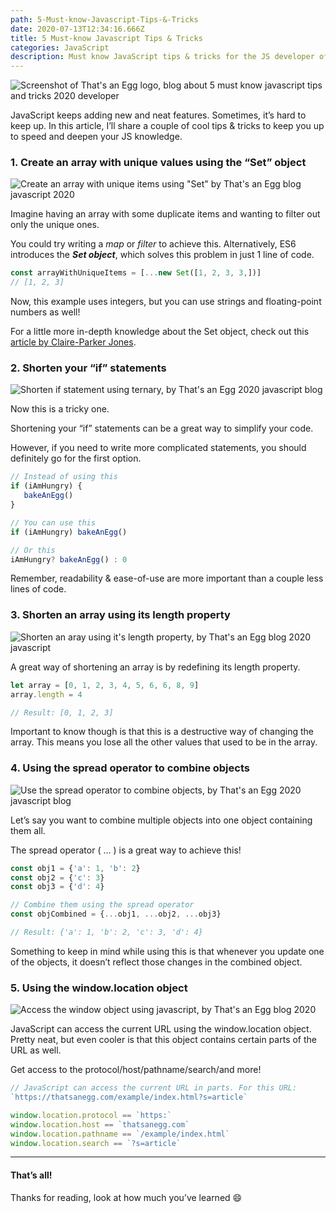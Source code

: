 ```yaml
---
path: 5-Must-know-Javascript-Tips-&-Tricks
date: 2020-07-13T12:34:16.666Z
title: 5 Must-know Javascript Tips & Tricks
categories: JavaScript
description: Must know JavaScript tips & tricks for the JS developer of 2020
---
```

![Screenshot of That's an Egg logo, blog about 5 must know javascript tips and tricks 2020 developer](../../assets/screenshot.png "Screenshot of That's an Egg logo, blog about 5 must know javascript tips and tricks 2020 developer")

JavaScript keeps adding new and neat features. Sometimes, it’s hard to keep up. In this article, I’ll share a couple of cool tips & tricks to keep you up to speed and deepen your JS knowledge.

### 1. Create an array with unique values using the “Set” object

![Create an array with unique items using "Set" by That's an Egg blog javascript 2020](../../assets/setarray.png "Create an array with unique items using \"Set\" by That's an Egg blog  javascript 2020")

Imagine having an array with some duplicate items and wanting to filter out only the unique ones.

You could try writing a *map* or *filter* to achieve this. Alternatively, ES6 introduces the ***Set object***, which solves this problem in just 1 line of code.

```Javascript
const arrayWithUniqueItems = [...new Set([1, 2, 3, 3,])]
// [1, 2, 3]
```

Now, this example uses integers, but you can use strings and floating-point numbers as well!

For a little more in-depth knowledge about the Set object, check out this [article by Claire-Parker Jones](https://dev.to/clairecodes/how-to-create-an-array-of-unique-values-in-javascript-using-sets-5dg6).

### 2. Shorten your “if” statements

![Shorten if statement using ternary, by That's an Egg 2020 javascript blog](../../assets/ifstatement.png "Shorten if statement using ternary, by That's an Egg 2020 javascript blog")

Now this is a tricky one.

Shortening your “if” statements can be a great way to simplify your code.

However, if you need to write more complicated statements, you should definitely go for the first option.

```Javascript
// Instead of using this                                      
if (iAmHungry) {
   bakeAnEgg()
}

// You can use this
if (iAmHungry) bakeAnEgg()

// Or this
iAmHungry? bakeAnEgg() : 0
```

Remember, readability & ease-of-use are more important than a couple less lines of code.

### 3. Shorten an array using its length property

![Shorten an aray using it's length property, by That's an Egg blog 2020 javascript](../../assets/arraylength.png "Shorten an aray using it's length property, by That's an Egg blog 2020 javascript")

A great way of shortening an array is by redefining its length property.

```Javascript
let array = [0, 1, 2, 3, 4, 5, 6, 6, 8, 9]
array.length = 4

// Result: [0, 1, 2, 3]
```

Important to know though is that this is a destructive way of changing the array. This means you lose all the other values that used to be in the array.

### 4. Using the spread operator to combine objects

![Use the spread operator to combine objects, by That's an Egg 2020 javascript blog](../../assets/spreadobject.png "Use the spread operator to combine objects, by That's an Egg 2020 javascript blog")

Let’s say you want to combine multiple objects into one object containing them all.

The spread operator ( … ) is a great way to achieve this!

```Javascript
const obj1 = {'a': 1, 'b': 2}
const obj2 = {'c': 3}
const obj3 = {'d': 4}

// Combine them using the spread operator            
const objCombined = {...obj1, ...obj2, ...obj3}

// Result: {'a': 1, 'b': 2, 'c': 3, 'd': 4}
```

Something to keep in mind while using this is that whenever you update one of the objects, it doesn’t reflect those changes in the combined object.

### 5. Using the window.location object

![Access the window object using javascript, by That's an Egg blog 2020](../../assets/windowobject.png "Access the window object using javascript, by That's an Egg blog 2020")

JavaScript can access the current URL using the window.location object. Pretty neat, but even cooler is that this object contains certain parts of the URL as well.

Get access to the protocol/host/pathname/search/and more!

```Javascript
// JavaScript can access the current URL in parts. For this URL:
`https://thatsanegg.com/example/index.html?s=article`

window.location.protocol == `https:`
window.location.host == `thatsanegg.com`
window.location.pathname == `/example/index.html`
window.location.search == `?s=article`
```

- - -

#### That’s all!

Thanks for reading, look at how much you’ve learned 😄